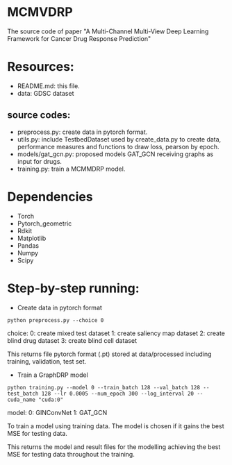 # MCMVDRP
The source code of paper "A Multi-Channel Multi-View Deep Learning Framework for Cancer Drug Response Prediction"
# Resources:
* README.md: this file.
* data: GDSC dataset
## source codes:
* preprocess.py: create data in pytorch format.
* utils.py: include TestbedDataset used by create_data.py to create data, performance measures and functions to draw loss, pearson by epoch.
* models/gat_gcn.py: proposed models GAT_GCN receiving graphs as input for drugs.
* training.py: train a MCMMDRP model.

# Dependencies
* Torch
* Pytorch_geometric
* Rdkit
* Matplotlib
* Pandas
* Numpy
* Scipy
# Step-by-step running:
* Create data in pytorch format
```
python preprocess.py --choice 0 
```
choice:    0: create mixed test dataset     1: create saliency map dataset     2: create blind drug dataset      3: create blind cell dataset  
  
This returns file pytorch format (.pt) stored at data/processed including training, validation, test set.
* Train a GraphDRP model
```
python training.py --model 0 --train_batch 128 --val_batch 128 --test_batch 128 --lr 0.0005 --num_epoch 300 --log_interval 20 --cuda_name "cuda:0"
```
model:       0: GINConvNet       1: GAT_GCN  
  
To train a model using training data. The model is chosen if it gains the best MSE for testing data.  

This returns the model and result files for the modelling achieving the best MSE for testing data throughout the training.
